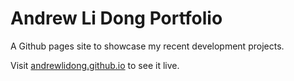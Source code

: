 # Andrew Li Dong Portfolio

A Github pages site to showcase my recent development projects.

Visit [andrewlidong.github.io](https://andrewlidong.github.io) to see it live.

<!-- The theme is [Big Picture](https://html5up.net/big-picture), created by
[@ajlkn](https://twitter.com/ajlkn).  

[View the theme README](README.txt). -->
